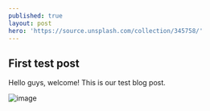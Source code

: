 ```yaml
---
published: true
layout: post
hero: 'https://source.unsplash.com/collection/345758/'
---
```

## First test post

Hello guys, welcome! This is our test blog post.



![image](https://miro.medium.com/max/1400/1*mk1-6aYaf_Bes1E3Imhc0A.jpeg)
